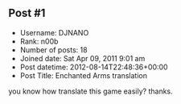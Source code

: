 ## Post #1
- Username: DJNANO
- Rank: n00b
- Number of posts: 18
- Joined date: Sat Apr 09, 2011 9:01 am
- Post datetime: 2012-08-14T22:48:36+00:00
- Post Title: Enchanted Arms translation

you know how translate this game easily? thanks.
